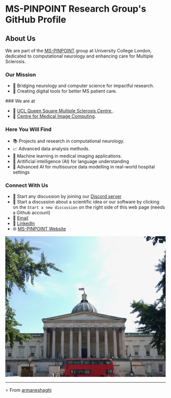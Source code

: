 # MS-PINPOINT Research Group's GitHub Profile

## About Us

We are part of the [MS-PINPOINT](https://www.ms-pinpoint.com) group at University College London, dedicated to computational neurology and enhancing care for Multiple Sclerosis.

### Our Mission

- 🔬 Bridging neurology and computer science for impactful research.
- 🧠 Creating digital tools for better MS patient care.

### We are at 

- 🤝  [UCL Queen Square Multiple Sclerosis Centre ](https://www.ucl.ac.uk/ion/research/research-centres/queen-square-multiple-sclerosis-centre).
- 🤝  [Centre for Medical Image Computing](https://www.ucl.ac.uk/computer-science/research/research-groups/centre-medical-image-computing).

### Here You Will Find

- 📚 Projects and research in computational neurology.
- 📈 Advanced data analysis methods.
- 🤖 Machine learning in medical imaging applications.
- 🧠 Aritificial intelligence (AI) for language understanding 
- 🏥 Advanced AI for multisource data modelling in real-world hospital settings


### Connect With Us
- 💬 Start any discussion by joining our [Discord server](https://discord.gg/B2QScCFv93)
- 💬 Start a discussion about a scientific idea or our software by clicking on the `Start a new discussion` on the right side of this web page (needs a Github account)
- 📧 [Email](mailto:a.eshaghi@ucl.ac.uk)
- 🔗 [LinkedIn](https://www.linkedin.com/in/armaneshaghi/)
- 🌐 [MS-PINPOINT Website](https://www.ms-pinpoint.com)

![UCL Queen Square Institute of Neurology and the National Hospital for Neurology and Neurosurgery](assets/ucl_campus.jpeg)

---

⭐️ From [armaneshaghi](https://github.com/armaneshaghi)
